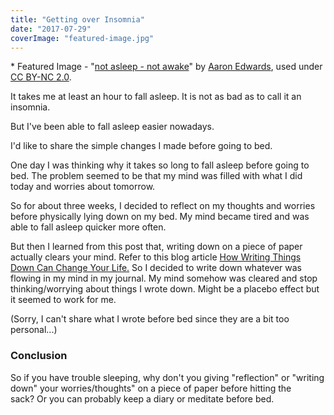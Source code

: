 ```yaml
---
title: "Getting over Insomnia"
date: "2017-07-29"
coverImage: "featured-image.jpg"
---
```


\* Featured Image - "[not asleep - not awake](https://www.flickr.com/photos/evill1/31534763/in/photolist-3MCbP-858FCF-4y4tQS-4JUkjn-4JUkfD-aSacvX-69RAH-9K6bru-W1weV9-UXiN5q-7Qm8vA-2NU2Ay-G7KcM-98jATK-6ZrURC-d7Ru6L-4YQyao-4V9MqY-4v1UcX-9ysdXL-8fij1j-5EqZMx-8SpcDq-6ZHubB-5xB8Sn-7RULBk-7jRAXm-rykK7H-9iYvE9-52Jr54-2i4CK-584ju8-4Y1yQQ-4EZ49J-b5hQr-6KHt8e-62qmeZ-3g8ZPU-6ttCwZ-cWhHJS-sauRw-8nEJi6-a7ta7C-5ZgWDW-BnTty-7mMwe-7wk11Y-kW2v3A-4dG2yZ-axrJS6)" by [Aaron Edwards](https://www.flickr.com/photos/evill1/), used under [CC BY-NC 2.0](https://creativecommons.org/licenses/by-nc/2.0/).

It takes me at least an hour to fall asleep. It is not as bad as to call it an insomnia.

But I've been able to fall asleep easier nowadays.

I'd like to share the simple changes I made before going to bed.

One day I was thinking why it takes so long to fall asleep before going to bed. The problem seemed to be that my mind was filled with what I did today and worries about tomorrow.

So for about three weeks, I decided to reflect on my thoughts and worries before physically lying down on my bed. My mind became tired and was able to fall asleep quicker more often.

But then I learned from this post that, writing down on a piece of paper actually clears your mind. Refer to this blog article [How Writing Things Down Can Change Your Life.](http://www.lifehack.org/articles/lifestyle/how-writing-things-down-can-change-your-life.html) So I decided to write down whatever was flowing in my mind in my journal. My mind somehow was cleared and stop thinking/worrying about things I wrote down. Might be a placebo effect but it seemed to work for me.

(Sorry, I can't share what I wrote before bed since they are a bit too personal...)

### Conclusion

So if you have trouble sleeping, why don't you giving "reflection" or "writing down" your worries/thoughts" on a piece of paper before hitting the sack? Or you can probably keep a diary or meditate before bed.
